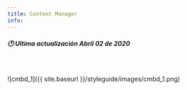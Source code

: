 ```yaml
---
title: Content Manager
info:
---
```

##### 🕐 Ultima actualización Abril 02 de 2020
<br>
<br>
![cmbd_1]({{ site.baseurl }}/styleguide/images/cmbd_1.png)
